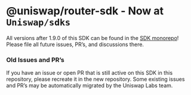 # @uniswap/router-sdk - Now at `Uniswap/sdks`

All versions after 1.9.0 of this SDK can be found in the [SDK monorepo](https://github.com/Uniswap/sdks/tree/main/sdks/router-sdk)! Please file all future issues, PR’s, and discussions there.

### Old Issues and PR’s

If you have an issue or open PR that is still active on this SDK in this repository, please recreate it in the new repository. Some existing issues and PR’s may be automatically migrated by the Uniswap Labs team.
